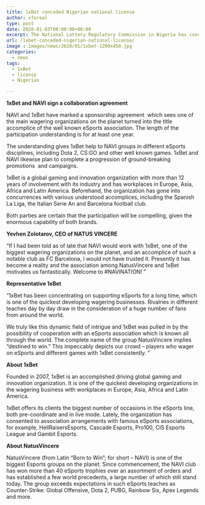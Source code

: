 ```yaml
---
title: 1xBet conceded Nigerian national license
author: xforeal 
type: post
date: 2020-01-03T00:00:00+00:00
excerpt: The National Lottery Regulatory Commission in Nigeria has conceded 1xBet a national permit that runs until 2024
url: /1xbet-conceded-nigerian-national-license/
image : images/news/2020/01/1xbet-1200x450.jpg
categories:
  - news
tags:
  - 1xBet
  - license
  - Nigerian

---
```

**1xBet and NAVI sign a collaboration agreement**

NAVI and 1xBet have marked a sponsorship agreement&nbsp; which sees one of the main wagering organizations on the planet turned into the title accomplice of the well known eSports association. The length of the participation understanding is for at least one year.

The understanding gives 1xBet help to NAVI groups in different eSports disciplines, including Dota 2, CS:GO and other well known games. 1xBet and NAVI likewise plan to complete a progression of ground-breaking promotions&nbsp; and campaigns.

1xBet is a global gaming and innovation organization with more than 12 years of involvement with its industry and has workplaces in Europe, Asia, Africa and Latin America. Beforehand, the organization has gone into concurrences with various understood accomplices, including the Spanish La Liga, the Italian Serie An and Barcelona football club.

Both parties are certain that the participation will be compelling, given the enormous capability of both brands.

**Yevhen Zolotarov, CEO of NATUS VINCERE**

“If I had been told as of late that NAVI would work with 1xBet, one of the biggest wagering organizations on the planet, and an accomplice of such a notable club as FC Barcelona, I would not have trusted it. Presently it has become a reality and the association among NatusVincere and 1xBet motivates us fantastically. Welcome to #NAVINATION! ”

**Representative 1xBet**

“1xBet has been concentrating on supporting eSports for a long time, which is one of the quickest developing wagering businesses. Rivalries in different teaches day by day draw in the consideration of a huge number of fans from around the world.

We truly like this dynamic field of intrigue and 1xBet was pulled in by the possibility of cooperation with an eSports association which is known all through the world. The complete name of the group NatusVincere implies “destined to win.” This impeccably depicts our crowd – players who wager on eSports and different games with 1xBet consistently. ”

**About 1xBet**

Founded in 2007, 1xBet is an accomplished driving global gaming and innovation organization. It is one of the quickest developing organizations in the wagering business with workplaces in Europe, Asia, Africa and Latin America.

1xBet offers its clients the biggest number of occasions in the eSports line, both pre-coordinate and in live mode. Lately, the organization has consented to association arrangements with famous eSports associations, for example, HellRaisersEsports, Cascade Esports, Pro100, CIS Esports League and Gambit Esports.

**About NatusVincere**

NatusVincere (from Latin “Born to Win”; for short – NAVI) is one of the biggest Esports groups on the planet. Since commencement, the NAVI club has won more than 40 eSports trophies over an assortment of orders and has established a few world precedents, a large number of which still stand today. The group exceeds expectations in such eSports teaches as Counter-Strike: Global Offensive, Dota 2, PUBG, Rainbow Six, Apex Legends and more.